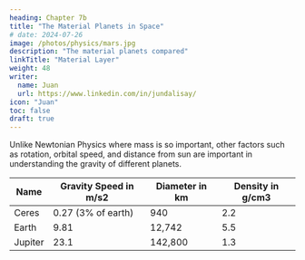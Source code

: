 ```yaml
---
heading: Chapter 7b
title: "The Material Planets in Space"
# date: 2024-07-26
image: /photos/physics/mars.jpg
description: "The material planets compared"
linkTitle: "Material Layer"
weight: 48
writer:
  name: Juan
  url: https://www.linkedin.com/in/jundalisay/
icon: "Juan"
toc: false
draft: true
---
```



Unlike Newtonian Physics where mass is so important, other factors such as rotation, orbital speed, and distance from sun are important in understanding the gravity of different planets.  


Name | Gravity Speed in m/s2 | Diameter in km | Density in g/cm3
--- | --- | --- | ---
Ceres | 0.27 (3% of earth) | 940 | 2.2
Earth | 9.81 | 12,742 | 5.5 
Jupiter | 23.1 | 142,800 | 1.3